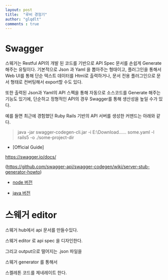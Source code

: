```yaml
---
layout: post
title:  "루비 경험기"
author: "glqdlt"
comments : true
---
```



# Swagger

스웨거는 Restful API의 개발 된 코드를 기반으로 API Spec 문서를 손쉽게 Generate 해주는 유틸이다. 기본적으로 Json 과 Yaml 을 뽑아주는 형태이고, 플러그인을 통해서 Web UI를 통해 단순 텍스트 데이터를 Html로 출력하거나, 문서 전용 플러그인으로 문서 형태로 컨버팅해서 export할 수도 있다.

또한 출력된 Json과 Yaml의 API 스펙을 통해 자동으로 소스코드를 Generate 해주는 기능도 있기에, 단순하고 정형적인 API의 경우 Swagger를 통해 생산성을 높일 수가 있다.

예를 들면 최근에 경험했던 Ruby Rails 기반의 API 서버를 생성한 커맨드는 아래와 같다.

> java -jar swagger-codegen-cli.jar -i E:\Download...... some.yaml -l rails5 -o ./some-project-dir


+ [Official Guide]

https://swagger.io/docs/

(https://github.com/swagger-api/swagger-codegen/wiki/server-stub-generator-howto)

+ [node 버전](https://github.com/swagger-api/swagger-node)

+ [java 버전](http://www.baeldung.com/spring-boot-rest-client-swagger-codegen)


# 스웨거 editor

스웨거 hub에서 api 문서를 만들수있다.

스웨거 editor 로 api spec 을 디자인한다.

그리고 output으로 떨어지는 .json 파일을

스웨거 generator 를 통해서

스켈레톤 코드를 제네레이트 한다.
